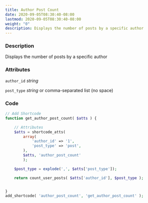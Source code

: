 ```yaml
---
title: Author Post Count
date: 2020-09-05T08:30:40-08:00
lastmod: 2020-09-05T08:30:40-08:00
weight: "0"
description: Displays the number of posts by a specific author
---
```


### Description

Displays the number of posts by a specific author

### Attributes

`author_id` *string*

`post_type` *string* or comma-separated list (no space)

### Code

```php
// Add Shortcode
function get_author_post_count( $atts ) {

	// Attributes
	$atts = shortcode_atts(
		array(
			'author_id' => '1',
			'post_type' => 'post',
		),
		$atts, 'author_post_count'
		);

	$post_type = explode(',', $atts['post_type']);

	return count_user_posts( $atts['author_id'], $post_type );


}
add_shortcode( 'author_post_count', 'get_author_post_count' );
```
